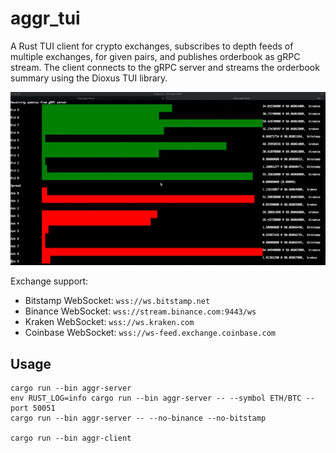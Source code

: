 
# aggr_tui

A Rust TUI client for crypto exchanges, subscribes to depth feeds of multiple exchanges,
for given pairs, and publishes orderbook as gRPC stream. The client connects to the gRPC server and
streams the orderbook summary using the Dioxus TUI library.

![Alternative Text](images/preview.gif)

Exchange support:
* Bitstamp WebSocket: `wss://ws.bitstamp.net`
* Binance WebSocket: `wss://stream.binance.com:9443/ws`
* Kraken WebSocket: `wss://ws.kraken.com`
* Coinbase WebSocket: `wss://ws-feed.exchange.coinbase.com`

## Usage
```
cargo run --bin aggr-server
env RUST_LOG=info cargo run --bin aggr-server -- --symbol ETH/BTC --port 50051
cargo run --bin aggr-server -- --no-binance --no-bitstamp

cargo run --bin aggr-client
```


